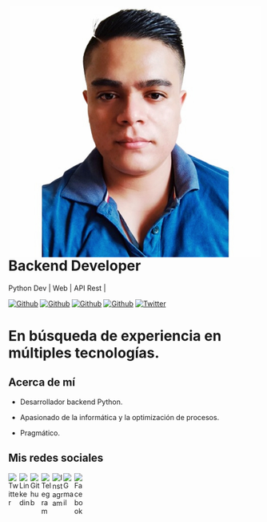 <img align="right" width="500" height="500" src="https://github.com/CrvcMaestro1/CrvcMaestro1/blob/master/FOTO_PERFIL.jpg">


# Backend Developer

Python Dev | Web | API Rest |

[![Github](https://img.shields.io/github/followers/CrvcMaestro1?style=social)](https://github.com/CrvcMaestro1)
[![Github](https://img.shields.io/github/last-commit/CrvcMaestro1/CrvcMaestro1)](https://github.com/CrvcMaestro1/CrvcMaestro1)
[![Github](https://img.shields.io/github/stars/CrvcMaestro1/CrvcMaestro1?style=social)](https://github.com/CrvcMaestro1/CrvcMaestro1)
[![Github](https://img.shields.io/github/watchers/CrvcMaestro1/CrvcMaestro1?style=social)](https://github.com/CrvcMaestro1/CrvcMaestro1)
[![Twitter](https://img.shields.io/twitter/url?style=social&url=https%3A%2F%2Ftwitter.com%2FCrvcmaestro1)](https://twitter.com/Crvcmaestro1)

# En búsqueda de experiencia en múltiples tecnologías.

## Acerca de mí

- Desarrollador backend Python.

- Apasionado de la informática y la optimización de procesos.

- Pragmático.


## Mis redes sociales

<a href="https://twitter.com/Crvcmaestro1">
  <img align="left" alt="Twitter" width="22px" src="https://img.icons8.com/fluent/48/000000/twitter.png"/>
</a>
<a href="https://www.linkedin.com/in/crvc1998/">
  <img align="left" alt="Linkedin" width="22px" src="https://cdn.jsdelivr.net/npm/simple-icons@v3/icons/linkedin.svg" />
</a>
<a href="https://github.com/CrvcMaestro1/">
  <img align="left" alt="Github" width="22px" src="https://img.icons8.com/fluent/48/000000/github.png"/>
</a>
<a href="https://t.me/cverac2">
  <img align="left" alt="Telegram" width="22px" src="https://img.icons8.com/fluent/48/000000/telegram-app.png"/>
</a>
<a href="https://www.instagram.com/rafacvc1998/">
  <img align="left" alt="Instagram" width="22px" src="https://img.icons8.com/nolan/64/instagram-new.png"/>
</a>
<a href="mailto:Crvc1998@gmail.com">
  <img align="left" alt="Gmail" width="22px" src="https://img.icons8.com/fluent/48/000000/gmail.png"/>
</a>
<a href="https://www.facebook.com/raphababyrage">
  <img align="left" alt="Facebook" width="22px" src="https://img.icons8.com/android/24/000000/facebook.png"/>
</a>
